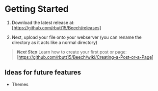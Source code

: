 # Getting Started

1. Download the latest release at: [https://github.com/rbutt15/Beech/releases]

2. Next, upload your file onto your webserver (you can rename the directory as it acts like a normal directory)

> **_Next Step_**  Learn how to create your first post or page: [https://github.com/rbutt15/Beech/wiki/Creating-a-Post-or-a-Page]

## Ideas for future features

- Themes
